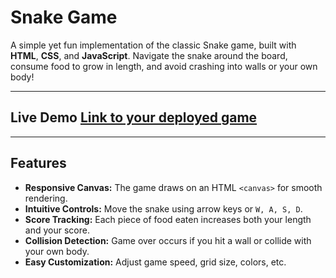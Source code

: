 # Snake Game

A simple yet fun implementation of the classic Snake game, built with **HTML**, **CSS**, and **JavaScript**. Navigate the snake around the board, consume food to grow in length, and avoid crashing into walls or your own body!

---

## Live Demo [Link to your deployed game](#)
---

## Features

- **Responsive Canvas:** The game draws on an HTML `<canvas>` for smooth rendering.
- **Intuitive Controls:** Move the snake using arrow keys or `W, A, S, D`.
- **Score Tracking:** Each piece of food eaten increases both your length and your score.
- **Collision Detection:** Game over occurs if you hit a wall or collide with your own body.
- **Easy Customization:** Adjust game speed, grid size, colors, etc.


